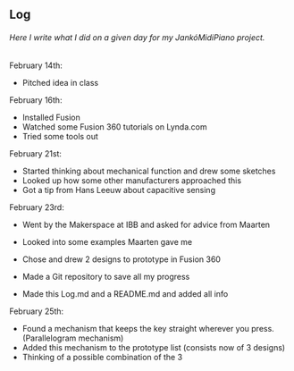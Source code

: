 ## Log  ##

###### Here I write what I did on a given day for my JankóMidiPiano project. ######

February 14th:
  - Pitched idea in class

February 16th:
  - Installed Fusion
  - Watched some Fusion 360 tutorials on Lynda.com
  - Tried some tools out

February 21st:
  - Started thinking about mechanical function and drew some sketches
  - Looked up how some other manufacturers approached this
  - Got a tip from Hans Leeuw about capacitive sensing

February 23rd:
  - Went by the Makerspace at IBB and asked for advice from Maarten
  - Looked into some examples Maarten gave me
  - Chose and drew 2 designs to prototype in Fusion 360

  - Made a Git repository to save all my progress
  - Made this Log.md and a README.md and added all info

February 25th:
  - Found a mechanism that keeps the key straight wherever you press. (Parallelogram mechanism)
  - Added this mechanism to the prototype list (consists now of 3 designs)
  - Thinking of a possible combination of the 3
